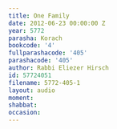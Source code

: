 ```yaml
---
title: One Family
date: 2012-06-23 00:00:00 Z
year: 5772
parasha: Korach
bookcode: '4'
fullparashacode: '405'
parashacode: '405'
author: Rabbi Eliezer Hirsch
id: 57724051
filename: 5772-405-1
layout: audio
moment: 
shabbat: 
occasion: 
---
```


